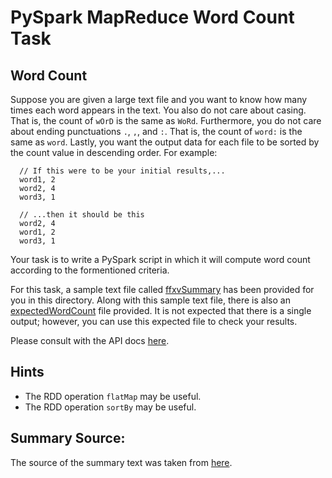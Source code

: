 # PySpark MapReduce Word Count Task

## Word Count
Suppose you are given a large text file and you want to know how many times each word appears in the text. You also do not care about casing. That is, the count of `wOrD` is the same as `WoRd`. Furthermore, you do not care about ending punctuations `.`, `,`, and `:`. That is, the count of `word:` is the same as `word`. Lastly, you want the output data for each file to be sorted by the count value in descending order. For example:
```
  // If this were to be your initial results,...
  word1, 2
  word2, 4
  word3, 1

  // ...then it should be this
  word2, 4
  word1, 2
  word3, 1
```

Your task is to write a PySpark script in which it will compute word count according to the formentioned criteria.

For this task, a sample text file called [ffxvSummary](https://github.com/lamdaV/SparkMapReduceLab/blob/master/wordCountTask/ffxvSummary.txt) has been provided for you in this directory. Along with this sample text file, there is also an [expectedWordCount](https://github.com/lamdaV/SparkMapReduceLab/blob/master/wordCountTask/expectedWordCount.txt) file provided. It is not expected that there is a single output; however, you can use this expected file to check your results.

Please consult with the API docs [here](https://spark.apache.org/docs/2.1.0/api/python/pyspark.html).

## Hints
  - The RDD operation `flatMap` may be useful.
  - The RDD operation `sortBy` may be useful.

## Summary Source:
  The source of the summary text was taken from [here](http://finalfantasy.wikia.com/wiki/Final_Fantasy_XV).

